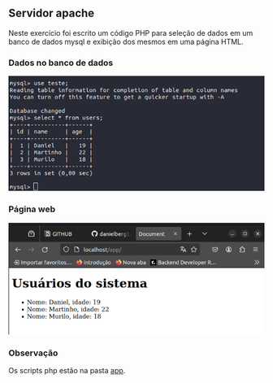 ## Servidor apache

Neste exercício foi escrito um código PHP para seleção de dados em um banco de dados mysql e exibição dos mesmos em uma página HTML.

### Dados no banco de dados

![Banco de dados](img/banco-de-dados.png)

### Página web

![Página web](img/pagina-web.png)

### Observação

Os scripts php estão na pasta [app](app/).